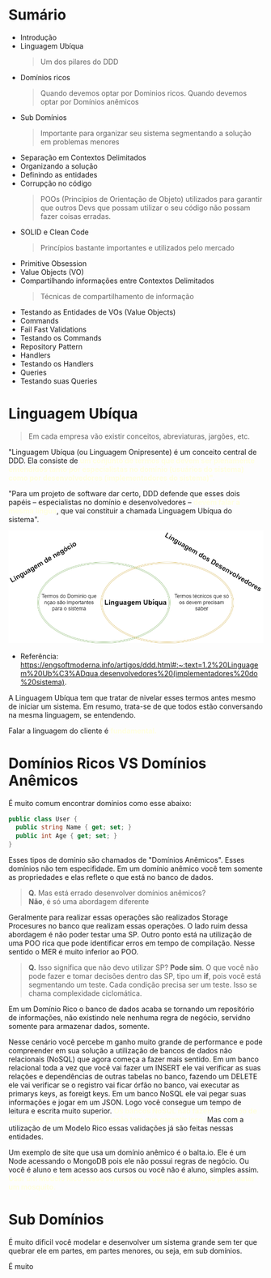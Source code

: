 <style>
  /*highlight*/
  .hl { 
    color: lightyellow;
    font-weight: bold
  }
</style>
# Sumário

<!-- ![Sumario](sumario.jpg) -->
- Introdução
- Linguagem Ubíqua
  > Um dos pilares do DDD
- Domínios ricos
  >  Quando devemos optar por Dominios ricos. Quando devemos optar por Domínios anêmicos
- Sub Domínios
  > Importante para organizar seu sistema segmentando a solução em problemas menores
- Separação em Contextos Delimitados
- Organizando a solução
- Definindo as entidades
- Corrupção no código
  > POOs (Princípios de Orientação de Objeto) utilizados para garantir que outros Devs que possam utilizar o seu código não possam fazer coisas erradas.
- SOLID e Clean Code
  > Princípios bastante importantes e utilizados pelo mercado
- Primitive Obsession
- Value Objects (VO)
- Compartilhando informações entre Contextos Delimitados
  > Técnicas de compartilhamento de informação
- Testando as Entidades de VOs (Value Objects)
- Commands
- Fail Fast Validations
- Testando os Commands
- Repository Pattern
- Handlers
- Testando os Handlers
- Queries
- Testando suas Queries

# Linguagem Ubíqua
> Em cada empresa vão existir conceitos, abreviaturas, jargões, etc.

"Linguagem Ubíqua (ou Linguagem Onipresente) é um conceito central de DDD. Ela consiste de <span class="hl">um conjunto de termos que devem ser plenamente entendidos tanto por especialistas no domínio (usuários do sistema) como por desenvolvedores (implementadores do sistema)".</span>

"Para um projeto de software dar certo, DDD defende que esses dois papéis – especialistas no domínio e desenvolvedores – <span class="hl">devem falar a mesma língua</span>, que vai constituir a chamada Linguagem Ubíqua do sistema".

![Linguagem Ubiqua](linguagem-ubiqua.drawio.png)  
- Referência: https://engsoftmoderna.info/artigos/ddd.html#:~:text=1.2%20Linguagem%20Ub%C3%ADqua,desenvolvedores%20(implementadores%20do%20sistema).

A Linguagem Ubíqua tem que tratar de nivelar esses termos antes mesmo de iniciar um sistema. Em resumo, trata-se de que todos estão conversando na mesma linguagem, se entendendo.  

Falar a linguagem do cliente é <span class="hl"> fundamental. </span>

# Domínios Ricos VS Domínios Anêmicos

É muito comum encontrar domínios como esse abaixo:

```cs
public class User {
  public string Name { get; set; }
  public int Age { get; set; }
}
```

Esses tipos de domínio são chamados de "Domínios Anêmicos". Esses domínios não tem especifidade. Em um domínio anêmico você tem somente as propriedades e elas reflete o que está no banco de dados. 

> **Q.** Mas está errado desenvolver domínios anêmicos?  
  **Não**, é só uma abordagem diferente

Geralmente para realizar essas operações são realizados Storage Procesures no banco que realizam essas operações. O lado ruim dessa abordagem é não poder testar uma SP. Outro ponto está na utilização de uma POO rica que pode identificar erros em tempo de compilação. Nesse sentido o MER é muito inferior ao POO. 

> **Q.** Isso significa que não devo utilizar SP?
  **Pode sim**. O que você não pode fazer e tomar decisões dentro das SP, tipo um **if**, pois você está segmentando um teste. Cada condição precisa ser um teste. Isso se chama complexidade ciclomática.

Em um Domínio Rico o banco de dados acaba se tornando um repositório de informações, não existindo nele nenhuma regra de negócio, servidno somente para armazenar dados, somente.

Nesse cenário você percebe m ganho muito grande de performance e pode compreender em sua solução a utilização de bancos de dados não relacionais (NoSQL) que agora começa a fazer mais sentido. Em um banco relacional toda a vez que você vai fazer um INSERT ele vai verificar as suas relações e dependências de outras tabelas no banco, fazendo um DELETE ele vai verificar se o registro vai ficar órfão no banco, vai executar as primarys keys, as foreigt keys. Em um banco NoSQL ele vai pegar suas informações e jogar em um JSON. Logo você consegue um tempo de leitura e escrita muito superior. <span class="hl"> Os bancos NoSQL não fazem esse tipo de validação, por isso a sua aplicação tem que garantir isso.</span> Mas com a utilização de um Modelo Rico essas validações já são feitas nessas entidades.

Um exemplo de site que usa um domínio anêmico é o balta.io. Ele é um Node acessando o MongoDB pois ele não possui regras de negócio. Ou você é aluno e tem acesso aos cursos ou você não é aluno, simples assim. <span class="hl">Usar um Modelo Rico nesse sentido seria utilizar um canhão para matar um mosquito.</span>

# Sub Domínios
É muito dificil você modelar e desenvolver um sistema grande sem ter que quebrar ele em partes, em partes menores, ou seja, em sub domínios. 

É muito 

